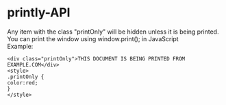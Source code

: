 # printly-API
Any item with the class "printOnly" will be hidden unless it is being printed.
You can print the window using window.print(); in JavaScript <br />
Example:
```
<div class="printOnly">THIS DOCUMENT IS BEING PRINTED FROM EXAMPLE.COM</div>
<style>
.printOnly {
color:red;
}
</style>
```
